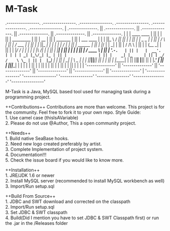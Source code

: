 # M-Task
 .----------------.  .----------------.  .----------------.  .----------------.  .----------------.  .----------------. 
| .--------------. || .--------------. || .--------------. || .--------------. || .--------------. || .--------------. |
| | ____    ____ | || |              | || |  _________   | || |      __      | || |    _______   | || |  ___  ____   | |
| ||_   \  /   _|| || |              | || | |  _   _  |  | || |     /  \     | || |   /  ___  |  | || | |_  ||_  _|  | |
| |  |   \/   |  | || |    ______    | || | |_/ | | \_|  | || |    / /\ \    | || |  |  (__ \_|  | || |   | |_/ /    | |
| |  | |\  /| |  | || |   |______|   | || |     | |      | || |   / ____ \   | || |   '.___`-.   | || |   |  __'.    | |
| | _| |_\/_| |_ | || |              | || |    _| |_     | || | _/ /    \ \_ | || |  |`\____) |  | || |  _| |  \ \_  | |
| ||_____||_____|| || |              | || |   |_____|    | || ||____|  |____|| || |  |_______.'  | || | |____||____| | |
| |              | || |              | || |              | || |              | || |              | || |              | |
| '--------------' || '--------------' || '--------------' || '--------------' || '--------------' || '--------------' |
 '----------------'  '----------------'  '----------------'  '----------------'  '----------------'  '----------------' 

M-Task is a Java, MySQL based tool used for managing task during a programming project. 

++Contributions++
Contributions are more than welcome. This project is for the community. Feel free to fork it to your own repo. Style Guide:
<br>1. Use camel case (thisIsAVariable)
<br>2. Please do not use @Author, This a open community project. 
	
++Needs++
<br>1. Build native SeaBase hooks.
<br>2. Need new logo created preferably by artist.
<br>3. Complete Implementation of project system. 
<br>4. Documentation!!!
<br>5. Check the issue board if you would like to know more. 

++Installation++
<br>1. JRE/JDK 1.6 or newer
<br>2. Install MySQL server (recommended to install MySQL workbench as well)
<br>3. Import/Run setup.sql

++Build From Source++
<br>1. JDBC and SWT download and corrected on the classpath
<br>2. Import/Run setup.sql
<br>3. Set JDBC & SWT classpath 
<br>4. Build(Did I mention you have to set JDBC & SWT Classpath first) or run the .jar in the /Releases folder
